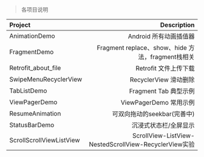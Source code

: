 > 各项目说明

| Project      |     Description    |
| :-------- | --------:|
| AnimationDemo    |   Android 所有动画插值器 |
| FragmentDemo    |   Fragment replace、show、hide 方法，fragment栈相关 |
| Retrofit_about_file    |   Retrofit 文件上传下载 |
| SwipeMenuRecyclerView    |   RecyclerView 滑动删除 |
| TabListDemo    |   Fragment Tab 典型示例 |
| ViewPagerDemo    |   ViewPagerDemo 常用示例 |
| ResumeAnimation    |   可双向拖动的seekbar(完善中) |
| StatusBarDemo    |   沉浸式状态栏/全屏显示 |
| ScrollScrollViewListView    |   ScrollView-ListView-NestedScrollView-RecyclerView实验 |